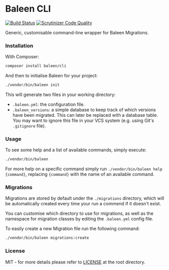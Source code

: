 # Baleen CLI
[![Build Status](https://travis-ci.org/baleen/cli.svg?branch=master)](https://travis-ci.org/baleen/cli)
[![Scrutinizer Code Quality](https://scrutinizer-ci.com/g/baleen/cli/badges/quality-score.png?b=master)](https://scrutinizer-ci.com/g/baleen/cli/?branch=master)

Generic, customisable command-line wrapper for Baleen Migrations.

### Installation

With Composer:

```bash
composer install baleen/cli
```

And then to initialise Baleen for your project:

```bash
./vendor/bin/baleen init
```

This will generate two files in your working directory: 
* `.baleen.yml`: the configuration file.
* `.baleen_versions`: a simple database to keep track of which versions have been migrated. This can later be replaced
 with a database table. You may want to ignore this file in your VCS system (e.g. using Git's `.gitignore` file).

### Usage

To see some help and a list of available commands, simply execute:

```bash
./vendor/bin/baleen
```

For more help on a specific command simply run `./vendor/bin/baleen help {command}`, replacing `{command}` with the name
of an available command.

### Migrations

Migrations are stored by default under the `./migrations` directory, which will be automatically created every time
your run a commend if it doesn't exist.

You can customise which directory to use for migrations, as well as the namespace for migration classes by editing the 
`.baleen.yml` config file.

To easily create a new Migration file run the following command:

```bash
./vendor/bin/baleen migrations:create
```

### License
MIT - for more details please refer to [LICENSE](https://github.com/baleen/cli/blob/master/LICENSE) at the root 
directory.

